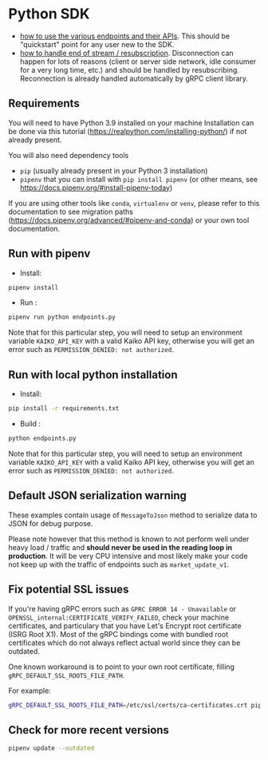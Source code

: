 # Python SDK

- [how to use the various endpoints and their APIs](endpoints.py).
This should be "quickstart" point for any user new to the SDK.
- [how to handle end of stream / resubscription](resubscribe.py).
Disconnection can happen for lots of reasons (client or server side network, idle consumer for a very long time, etc.) and should be handled by resubscribing. Reconnection is already handled automatically by gRPC client library.

## Requirements

You will need to have Python 3.9 installed on your machine
Installation can be done via this tutorial (<https://realpython.com/installing-python/>) if not already present.

You will also need  dependency tools

- `pip` (usually already present in your Python 3 installation)
- `pipenv` that you can install with `pip install pipenv` (or other means, see <https://docs.pipenv.org/#install-pipenv-today>)

If you are using other tools like `conda`, `virtualenv` or `venv`, please refer to this documentation to see migration paths (<https://docs.pipenv.org/advanced/#pipenv-and-conda>) or your own tool documentation.

## Run with pipenv

- Install:

```bash
pipenv install
```

- Run :

```bash
pipenv run python endpoints.py
```

Note that for this particular step, you will need to setup an environment variable `KAIKO_API_KEY` with a valid Kaiko API key, otherwise you will get an error such as `PERMISSION_DENIED: not authorized`.

## Run with local python installation

- Install:

```bash
pip install -r requirements.txt
```

- Build :

```bash
python endpoints.py
```

Note that for this particular step, you will need to setup an environment variable `KAIKO_API_KEY` with a valid Kaiko API key, otherwise you will get an error such as `PERMISSION_DENIED: not authorized`.

## Default JSON serialization warning

These examples contain usage of `MessageToJson` method to serialize data to JSON for debug purpose.

Please note however that this method is known to not perform well under heavy load / traffic and **should never be used in the reading loop in production**. It will be very CPU intensive and most likely make your code not keep up with the traffic of endpoints such as `market_update_v1`.

## Fix potential SSL issues

If you're having gRPC errors such as `GPRC ERROR 14 - Unavailable` or `OPENSSL_internal:CERTIFICATE_VERIFY_FAILED`, check your machine certificates, and particulary that you have Let's Encrypt root certificate (ISRG Root X1).
Most of the gRPC bindings come with bundled root certificates which do not always reflect actual world since they can be outdated.

One known workaround is to point to your own root certificate, filling `gRPC_DEFAULT_SSL_ROOTS_FILE_PATH`.

For example:

```bash
gRPC_DEFAULT_SSL_ROOTS_FILE_PATH=/etc/ssl/certs/ca-certificates.crt pipenv run python main.py
```

## Check for more recent versions

```bash
pipenv update --outdated
```
